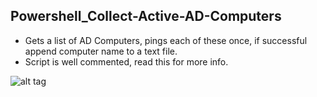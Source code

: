 ## Powershell_Collect-Active-AD-Computers
- Gets a list of AD Computers, pings each of these once, if successful append computer name to a text file.
- Script is well commented, read this for more info.

![alt tag](https://raw.github.com/nojeffrey/Powershell_Get-Active-AD-Computers/master/get-active-ad-computers.png)

